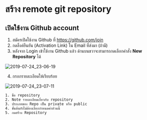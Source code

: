
# สร้าง remote git repository

## เปิดใช้งาน Github account

1. สมัครเปิดใช้งาน Github ที่ https://github.com/join 
2. กดลิ้งค์ยืนยัน (Activation Link) ใน Email ที่ส่งมา (ถ้ามี)
3. หลังจาก Login เข้าใช้งาน Github แล้ว ด้านบนขวาจะสามารถกดเลือกคำสั่ง **New Repository** ได้

![2019-07-24_23-06-19](https://user-images.githubusercontent.com/85179/61809626-e813ff80-ae67-11e9-882c-9dec1310a31e.png)

4. กรอกรายละเอียดให้เรียบร้อย


![2019-07-24_23-07-11](https://user-images.githubusercontent.com/85179/61809627-e8ac9600-ae67-11e9-97db-dc240e7ce23d.png)

    1. ชื่อ repository
    2. Note รายละเอียดเกี่ยวกับ repository
    3. ประเภทของ Repo เป็น private หรือ public
    4. ขั้นต้นยังไม่ต้องเลือกกำหนดค่าส่วนนี้
    5. กดสร้าง Repository 
